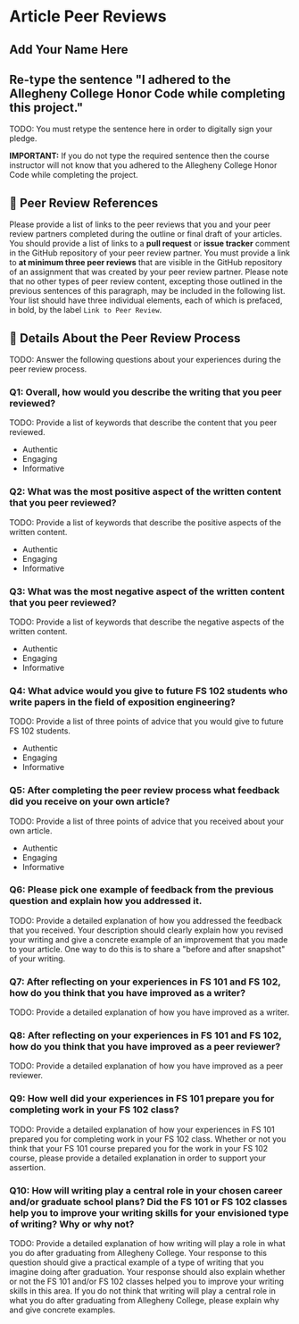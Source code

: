 # Article Peer Reviews

## Add Your Name Here

## Re-type the sentence "I adhered to the Allegheny College Honor Code while completing this project."

TODO: You must retype the sentence here in order to digitally sign your pledge.



**IMPORTANT:** If you do not type the required sentence then the course
instructor will not know that you adhered to the Allegheny College Honor Code
while completing the project.

## 🧗 Peer Review References

Please provide a list of links to the peer reviews that you and your peer
review partners completed during the outline or final draft of your articles.
You should provide a list of links to a **pull request** or **issue tracker**
comment in the GitHub repository of your peer review partner. You must provide
a link to **at minimum three peer reviews** that are visible in the GitHub
repository of an assignment that was created by your peer review partner.
Please note that no other types of peer review content, excepting those
outlined in the previous sentences of this paragraph, may be included in the
following list. Your list should have three individual elements, each of which
is prefaced, in bold, by the label `Link to Peer Review`.

## 📓  Details About the Peer Review Process

TODO: Answer the following questions about your experiences during the peer review process.

### Q1: Overall, how would you describe the writing that you peer reviewed?

TODO: Provide a list of keywords that describe the content that you peer reviewed.

- Authentic
- Engaging
- Informative

### Q2: What was the most positive aspect of the written content that you peer reviewed?

TODO: Provide a list of keywords that describe the positive aspects of the written content.

- Authentic
- Engaging
- Informative

### Q3: What was the most negative aspect of the written content that you peer reviewed?

TODO: Provide a list of keywords that describe the negative aspects of the written content.

- Authentic
- Engaging
- Informative

### Q4: What advice would you give to future FS 102 students who write papers in the field of exposition engineering?

TODO: Provide a list of three points of advice that you would give to future FS 102 students.

- Authentic
- Engaging
- Informative

### Q5: After completing the peer review process what feedback did you receive on your own article?

TODO: Provide a list of three points of advice that you received about your own article.

- Authentic
- Engaging
- Informative

### Q6: Please pick one example of feedback from the previous question and explain how you addressed it.

TODO: Provide a detailed explanation of how you addressed the feedback that you
received. Your description should clearly explain how you revised your writing
and give a concrete example of an improvement that you made to your article.
One way to do this is to share a "before and after snapshot" of your writing.

### Q7: After reflecting on your experiences in FS 101 and FS 102, how do you think that you have improved as a writer?

TODO: Provide a detailed explanation of how you have improved as a writer.

### Q8: After reflecting on your experiences in FS 101 and FS 102, how do you think that you have improved as a peer reviewer?

TODO: Provide a detailed explanation of how you have improved as a peer reviewer.

### Q9: How well did your experiences in FS 101 prepare you for completing work in your FS 102 class?

TODO: Provide a detailed explanation of how your experiences in FS 101 prepared
you for completing work in your FS 102 class. Whether or not you think that
your FS 101 course prepared you for the work in your FS 102 course, please
provide a detailed explanation in order to support your assertion.

### Q10: How will writing play a central role in your chosen career and/or graduate school plans? Did the FS 101 or FS 102 classes help you to improve your writing skills for your envisioned type of writing? Why or why not?

TODO: Provide a detailed explanation of how writing will play a role in what
you do after graduating from Allegheny College. Your response to this question
should give a practical example of a type of writing that you imagine doing
after graduation. Your response should also explain whether or not the FS 101
and/or FS 102 classes helped you to improve your writing skills in this area.
If you do not think that writing will play a central role in what you do after
graduating from Allegheny College, please explain why and give concrete examples.
